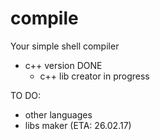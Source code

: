 # compile
Your simple shell compiler

- c++ version DONE
  - c++ lib creator in progress

TO DO:
- other languages
- libs maker (ETA: 26.02.17)
